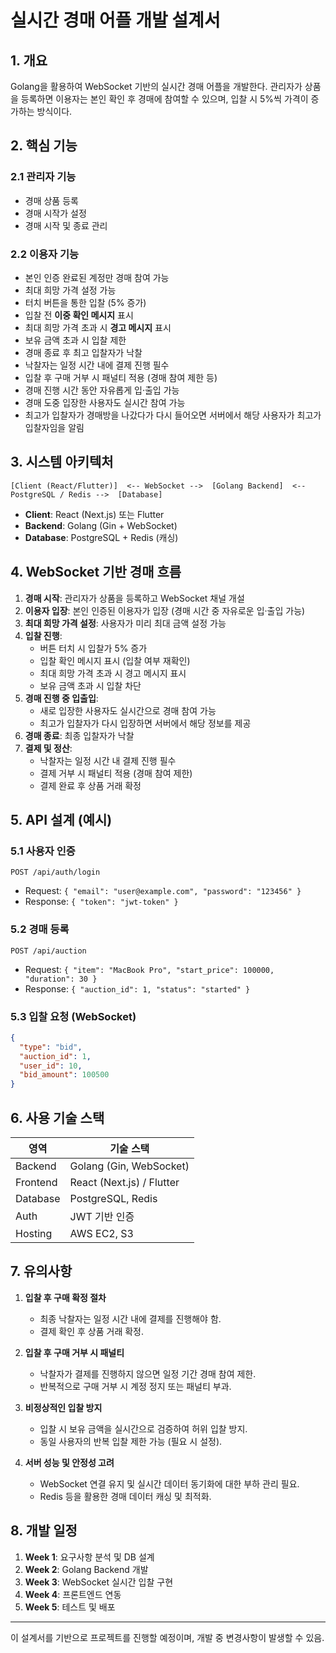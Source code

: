 # 실시간 경매 어플 개발 설계서

## 1. 개요
Golang을 활용하여 WebSocket 기반의 실시간 경매 어플을 개발한다. 관리자가 상품을 등록하면 이용자는 본인 확인 후 경매에 참여할 수 있으며, 입찰 시 5%씩 가격이 증가하는 방식이다.

## 2. 핵심 기능
### 2.1 관리자 기능
- 경매 상품 등록
- 경매 시작가 설정
- 경매 시작 및 종료 관리

### 2.2 이용자 기능
- 본인 인증 완료된 계정만 경매 참여 가능
- 최대 희망 가격 설정 가능
- 터치 버튼을 통한 입찰 (5% 증가)
- 입찰 전 **이중 확인 메시지** 표시
- 최대 희망 가격 초과 시 **경고 메시지** 표시
- 보유 금액 초과 시 입찰 제한
- 경매 종료 후 최고 입찰자가 낙찰
- 낙찰자는 일정 시간 내에 결제 진행 필수
- 입찰 후 구매 거부 시 패널티 적용 (경매 참여 제한 등)
- 경매 진행 시간 동안 자유롭게 입·출입 가능
- 경매 도중 입장한 사용자도 실시간 참여 가능
- 최고가 입찰자가 경매방을 나갔다가 다시 들어오면 서버에서 해당 사용자가 최고가 입찰자임을 알림

## 3. 시스템 아키텍처
```
[Client (React/Flutter)]  <-- WebSocket -->  [Golang Backend]  <-- PostgreSQL / Redis -->  [Database]
```
- **Client**: React (Next.js) 또는 Flutter
- **Backend**: Golang (Gin + WebSocket)
- **Database**: PostgreSQL + Redis (캐싱)

## 4. WebSocket 기반 경매 흐름
1. **경매 시작**: 관리자가 상품을 등록하고 WebSocket 채널 개설
2. **이용자 입장**: 본인 인증된 이용자가 입장 (경매 시간 중 자유로운 입·출입 가능)
3. **최대 희망 가격 설정**: 사용자가 미리 최대 금액 설정 가능
4. **입찰 진행**:
   - 버튼 터치 시 입찰가 5% 증가
   - 입찰 확인 메시지 표시 (입찰 여부 재확인)
   - 최대 희망 가격 초과 시 경고 메시지 표시
   - 보유 금액 초과 시 입찰 차단
5. **경매 진행 중 입출입**:
   - 새로 입장한 사용자도 실시간으로 경매 참여 가능
   - 최고가 입찰자가 다시 입장하면 서버에서 해당 정보를 제공
6. **경매 종료**: 최종 입찰자가 낙찰
7. **결제 및 정산**:
   - 낙찰자는 일정 시간 내 결제 진행 필수
   - 결제 거부 시 패널티 적용 (경매 참여 제한)
   - 결제 완료 후 상품 거래 확정

## 5. API 설계 (예시)
### 5.1 사용자 인증
```http
POST /api/auth/login
```
- Request: `{ "email": "user@example.com", "password": "123456" }`
- Response: `{ "token": "jwt-token" }`

### 5.2 경매 등록
```http
POST /api/auction
```
- Request: `{ "item": "MacBook Pro", "start_price": 100000, "duration": 30 }`
- Response: `{ "auction_id": 1, "status": "started" }`

### 5.3 입찰 요청 (WebSocket)
```json
{
  "type": "bid",
  "auction_id": 1,
  "user_id": 10,
  "bid_amount": 100500
}
```

## 6. 사용 기술 스택
| 영역       | 기술 스택 |
|------------|--------------|
| Backend   | Golang (Gin, WebSocket) |
| Frontend  | React (Next.js) / Flutter |
| Database  | PostgreSQL, Redis |
| Auth      | JWT 기반 인증 |
| Hosting   | AWS EC2, S3 |

## 7. 유의사항
1. **입찰 후 구매 확정 절차**
   - 최종 낙찰자는 일정 시간 내에 결제를 진행해야 함.
   - 결제 확인 후 상품 거래 확정.

2. **입찰 후 구매 거부 시 패널티**
   - 낙찰자가 결제를 진행하지 않으면 일정 기간 경매 참여 제한.
   - 반복적으로 구매 거부 시 계정 정지 또는 패널티 부과.

3. **비정상적인 입찰 방지**
   - 입찰 시 보유 금액을 실시간으로 검증하여 허위 입찰 방지.
   - 동일 사용자의 반복 입찰 제한 가능 (필요 시 설정).

4. **서버 성능 및 안정성 고려**
   - WebSocket 연결 유지 및 실시간 데이터 동기화에 대한 부하 관리 필요.
   - Redis 등을 활용한 경매 데이터 캐싱 및 최적화.

## 8. 개발 일정
1. **Week 1**: 요구사항 분석 및 DB 설계
2. **Week 2**: Golang Backend 개발
3. **Week 3**: WebSocket 실시간 입찰 구현
4. **Week 4**: 프론트엔드 연동
5. **Week 5**: 테스트 및 배포

---

이 설계서를 기반으로 프로젝트를 진행할 예정이며, 개발 중 변경사항이 발생할 수 있음.
